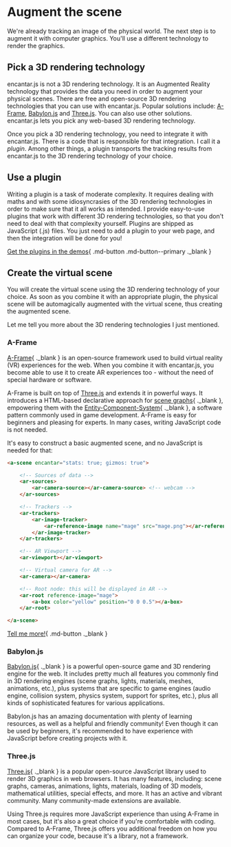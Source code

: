 # Augment the scene

We're already tracking an image of the physical world. The next step is to augment it with computer graphics. You'll use a different technology to render the graphics.

## Pick a 3D rendering technology

encantar.js is not a 3D rendering technology. It is an Augmented Reality technology that provides the data you need in order to augment your physical scenes. There are free and open-source 3D rendering technologies that you can use with encantar.js. Popular solutions include: [A-Frame](#a-frame), [Babylon.js](#babylonjs) and [Three.js](#threejs). You can also use other solutions. encantar.js lets you pick any web-based 3D rendering technology.

Once you pick a 3D rendering technology, you need to integrate it with encantar.js. There is a code that is responsible for that integration. I call it a _plugin_. Among other things, a plugin transports the tracking results from encantar.js to the 3D rendering technology of your choice.

## Use a plugin

Writing a plugin is a task of moderate complexity. It requires dealing with maths and with some idiosyncrasies of the 3D rendering technologies in order to make sure that it all works as intended. I provide easy-to-use plugins that work with different 3D rendering technologies, so that you don't need to deal with that complexity yourself. Plugins are shipped as JavaScript (.js) files. You just need to add a plugin to your web page, and then the integration will be done for you!

[Get the plugins in the demos](../../demos){ .md-button .md-button--primary ._blank }

## Create the virtual scene

You will create the virtual scene using the 3D rendering technology of your choice. As soon as you combine it with an appropriate plugin, the physical scene will be automagically augmented with the virtual scene, thus creating the augmented scene.

Let me tell you more about the 3D rendering technologies I just mentioned.

### A-Frame

[A-Frame](https://aframe.io){ ._blank } is an open-source framework used to build virtual reality (VR) experiences for the web. When you combine it with encantar.js, you become able to use it to create AR experiences too - without the need of special hardware or software.

A-Frame is built on top of [Three.js](#threejs) and extends it in powerful ways. It introduces a HTML-based declarative approach for [scene graphs](https://en.wikipedia.org/wiki/Scene_graph){ ._blank }, empowering them with the [Entity-Component-System](https://en.wikipedia.org/wiki/Entity_component_system){ ._blank }, a software pattern commonly used in game development. A-Frame is easy for beginners and pleasing for experts. In many cases, writing JavaScript code is not needed.

It's easy to construct a basic augmented scene, and no JavaScript is needed for that:

```html
<a-scene encantar="stats: true; gizmos: true">

    <!-- Sources of data -->
    <ar-sources>
        <ar-camera-source></ar-camera-source> <!-- webcam -->
    </ar-sources>

    <!-- Trackers -->
    <ar-trackers>
        <ar-image-tracker>
            <ar-reference-image name="mage" src="mage.png"></ar-reference-image>
        </ar-image-tracker>
    </ar-trackers>

    <!-- AR Viewport -->
    <ar-viewport></ar-viewport>

    <!-- Virtual camera for AR -->
    <ar-camera></ar-camera>

    <!-- Root node: this will be displayed in AR -->
    <ar-root reference-image="mage">
        <a-box color="yellow" position="0 0 0.5"></a-box>
    </ar-root>

</a-scene>
```

[Tell me more!](../api/plugin-aframe.md){ .md-button ._blank }

### Babylon.js

[Babylon.js](https://www.babylonjs.com){ ._blank } is a powerful open-source game and 3D rendering engine for the web. It includes pretty much all features you commonly find in 3D rendering engines (scene graphs, lights, materials, meshes, animations, etc.), plus systems that are specific to game engines (audio engine, collision system, physics system, support for sprites, etc.), plus all kinds of sophisticated features for various applications.

Babylon.js has an amazing documentation with plenty of learning resources, as well as a helpful and friendly community! Even though it can be used by beginners, it's recommended to have experience with JavaScript before creating projects with it.

### Three.js

[Three.js](https://threejs.org){ ._blank } is a popular open-source JavaScript library used to render 3D graphics in web browsers. It has many features, including: scene graphs, cameras, animations, lights, materials, loading of 3D models, mathematical utilities, special effects, and more. It has an active and vibrant community. Many community-made extensions are available.

Using Three.js requires more JavaScript experience than using A-Frame in most cases, but it's also a great choice if you're comfortable with coding. Compared to A-Frame, Three.js offers you additional freedom on how you can organize your code, because it's a library, not a framework.
